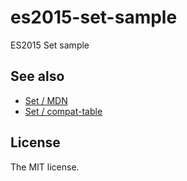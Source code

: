 # es2015-set-sample

ES2015 Set sample

## See also

- [Set / MDN](https://developer.mozilla.org/en-US/docs/Web/JavaScript/Reference/Global_Objects/Set)
- [Set / compat-table](http://kangax.github.io/compat-table/es6/#test-Set)

## License

The MIT license.
